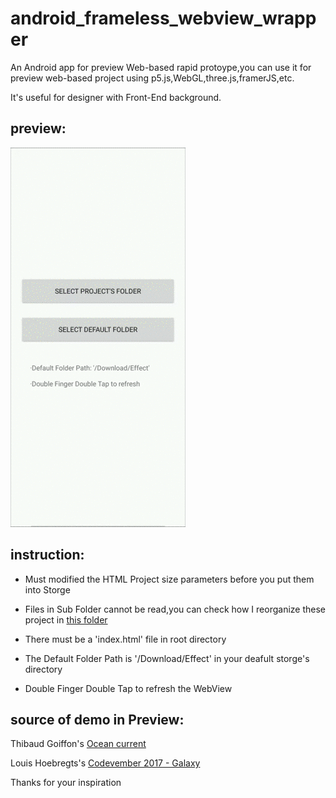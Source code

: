 # android_frameless_webview_wrapper
An Android app for preview Web-based rapid protoype,you can use it for preview web-based project using p5.js,WebGL,three.js,framerJS,etc.

It's useful for designer with Front-End background.

## preview:
![preview](https://github.com/MartinRGB/android_frameless_webview_wrapper/blob/master/art/preview.gif?raw=true)

## instruction:

- Must modified the HTML Project size parameters before you put them into Storge

- Files in Sub Folder cannot be read,you can check how I reorganize these project in [this folder](https://github.com/MartinRGB/android_frameless_webview_wrapper/tree/master/Codepen_Example)

- There must be a 'index.html' file in root directory

- The Default Folder Path is '/Download/Effect' in your deafult storge's directory

- Double Finger Double Tap to refresh the WebView

## source of demo in Preview:

Thibaud Goiffon's [Ocean current](https://codepen.io/Gthibaud/pen/qMNYRJ)

Louis Hoebregts's [Codevember 2017 - Galaxy](https://codepen.io/Mamboleoo/pen/MOwqOp)

Thanks for your inspiration
